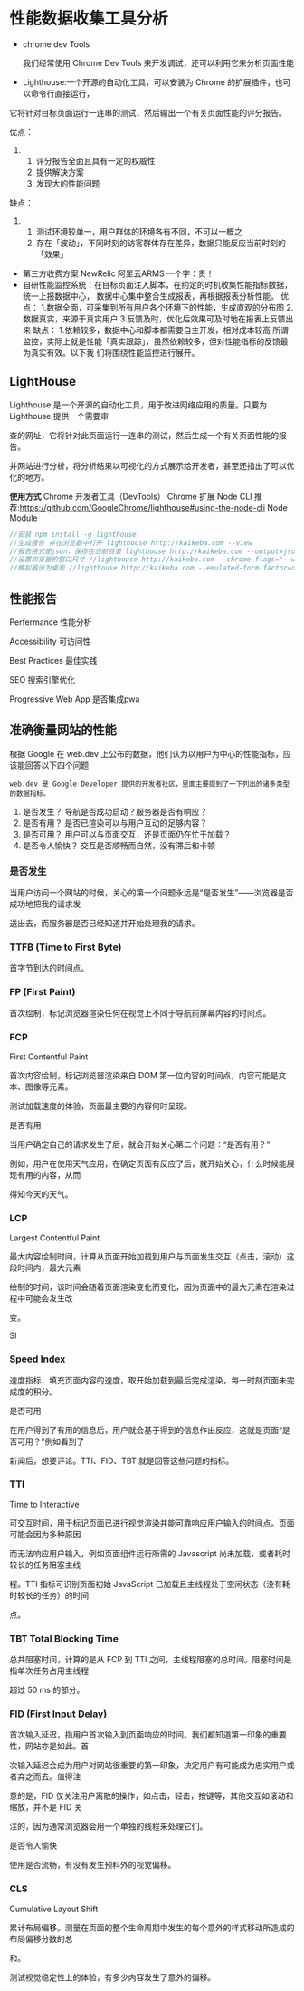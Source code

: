 # 性能数据收集工具分析

- chrome dev Tools

   我们经常使用 Chrome Dev Tools 来开发调试，还可以利用它来分析页面性能

- Lighthouse:一个开源的自动化工具，可以安装为 Chrome 的扩展插件，也可以命令行直接运行，

它将针对目标页面运行一连串的测试，然后输出一个有关页面性能的评分报告。

优点：

1. 1. 评分报告全面且具有一定的权威性
   2. 提供解决方案
   3. 发现大的性能问题

缺点：

1. 1. 测试环境较单一，用户群体的环境各有不同，不可以一概之
   2. 存在「波动」，不同时刻的访客群体存在差异，数据只能反应当前时刻的「效果」

- 第三方收费方案
       NewRelic
       阿里云ARMS
  一个字：贵！
- 自研性能监控系统：在目标页面注入脚本，在约定的时机收集性能指标数据，统一上报数据中心，
  数据中心集中整合生成报表，再根据报表分析性能。
  优点：
  1.数据全面，可采集到所有用户各个环境下的性能，生成直观的分布图
  2.数据真实，来源于真实用户
  3.反馈及时，优化后效果可及时地在报表上反馈出来
  缺点：
  1.依赖较多，数据中心和脚本都需要自主开发，相对成本较高
  所谓监控，实际上就是性能「真实跟踪」，虽然依赖较多，但对性能指标的反馈最为真实有效。以下我
  们将围绕性能监控进行展开。

## LightHouse

 Lighthouse 是一个开源的自动化工具，用于改进网络应用的质量。只要为 Lighthouse 提供一个需要审

查的网址，它将针对此页面运行一连串的测试，然后生成一个有关页面性能的报告。

并网站进行分析，将分析结果以可视化的方式展示给开发者，甚至还指出了可以优化的地方。


**使用方式**
Chrome 开发者工具（DevTools）
Chrome 扩展
Node CLI 推荐:https://github.com/GoogleChrome/lighthouse#using-the-node-cli
Node Module

```js
//安装 npm install -g lighthouse
//生成报告 并在浏览器中打开 lighthouse http://kaikeba.com --view 
//报告格式是json，保存在当前目录 lighthouse http://kaikeba.com --output=json --output-path=./report.json 
//设置浏览器的窗口尺寸 //lighthouse http://kaikeba.com --chrome-flags="--window-size=1190,660" 
//模拟器设为桌面 //lighthouse http://kaikeba.com --emulated-form-factor=desktop
```



## 性能报告

Perfermance 性能分析

Accessibility 可访问性

Best Practices 最佳实践

SEO 搜索引擎优化

Progressive Web App 是否集成pwa



## 准确衡量网站的性能

根据 Google 在 web.dev 上公布的数据，他们认为以用户为中心的性能指标，应该能回答以下四个问题

```
web.dev 是 Google Developer 提供的开发者社区，里面主要提到了一下列出的诸多类型的数据指标。
```



1. 是否发生？ 导航是否成功启动？服务器是否有响应？
2. 是否有用？ 是否已渲染可以与用户互动的足够内容？
3. 是否可用？ 用户可以与页面交互，还是页面仍在忙于加载？
4. 是否令人愉快？ 交互是否顺畅而自然，没有滞后和卡顿



### 是否发生

当用户访问一个网站的时候，关心的第一个问题永远是“是否发生”——浏览器是否成功地把我的请求发

送出去，而服务器是否已经知道并开始处理我的请求。



### TTFB (Time to First Byte)

首字节到达的时间点。

### FP (First Paint)

首次绘制，标记浏览器渲染任何在视觉上不同于导航前屏幕内容的时间点。

### FCP

First Contentful Paint

首次内容绘制，标记浏览器渲染来自 DOM 第一位内容的时间点，内容可能是文本、图像等元素。

测试加载速度的体验，页面最主要的内容何时呈现。

是否有用

当用户确定自己的请求发生了后，就会开始关心第二个问题：“是否有用？”

例如，用户在使用天气应用，在确定页面有反应了后，就开始关心，什么时候能展现有用的内容，从而

得知今天的天气。

### LCP

Largest Contentful Paint

最大内容绘制时间，计算从页面开始加载到用户与页面发生交互（点击，滚动）这段时间内，最大元素

绘制的时间，该时间会随着页面渲染变化而变化，因为页面中的最大元素在渲染过程中可能会发生改

变。

SI

### Speed Index

速度指标，填充页面内容的速度，取开始加载到最后完成渲染，每一时刻页面未完成度的积分。

是否可用

在用户得到了有用的信息后，用户就会基于得到的信息作出反应，这就是页面“是否可用？”例如看到了

新闻后，想要评论。TTI、FID、TBT 就是回答这些问题的指标。

### TTI

Time to Interactive

可交互时间，用于标记页面已进行视觉渲染并能可靠响应用户输入的时间点。页面可能会因为多种原因

而无法响应用户输入，例如页面组件运行所需的 Javascript 尚未加载，或者耗时较长的任务阻塞主线

程。TTI 指标可识别页面初始 JavaScript 已加载且主线程处于空闲状态（没有耗时较长的任务）的时间

点。

### TBT Total Blocking Time

总共阻塞时间，计算的是从 FCP 到 TTI 之间，主线程阻塞的总时间。阻塞时间是指单次任务占用主线程

超过 50 ms 的部分。

### FID (First Input Delay)

首次输入延迟，指用户首次输入到页面响应的时间。我们都知道第一印象的重要性，网站亦是如此。首

次输入延迟会成为用户对网站很重要的第一印象，决定用户有可能成为忠实用户或者弃之而去。值得注

意的是，FID 仅关注用户离散的操作，如点击，轻击，按键等，其他交互如滚动和缩放，并不是 FID 关

注的，因为通常浏览器会用一个单独的线程来处理它们。

是否令人愉快

使用是否流畅，有没有发生预料外的视觉偏移。

### CLS

Cumulative Layout Shift

累计布局偏移。测量在页面的整个生命周期中发生的每个意外的样式移动所造成的布局偏移分数的总

和。

测试视觉稳定性上的体验，有多少内容发生了意外的偏移。